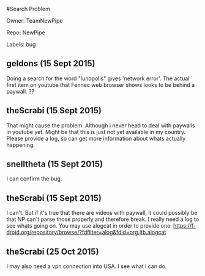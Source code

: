 #Search Problem

Owner: TeamNewPipe

Repo: NewPipe

Labels: bug 

## geldons (15 Sept 2015)

Doing a search for the word "lunopolis" gives 'network error'. The actual first item on youtube that Fennec web browser shows looks to be behind a paywall. ??


## theScrabi (15 Sept 2015)

That might cause the problem. Although i never head to deal with paywalls in youtube yet. Might be that this is just not yet available in my country. Please provide a log, so  can get more information about whats actually happening.


## snelltheta (15 Sept 2015)

I can confirm the bug.


## theScrabi (15 Sept 2015)

I can't. But if it's true that there are videos with paywall, it could possibly be that NP can't parse those properly and therefore break.
I really need a log to see whats going on. You may use alogcat in order to provide one:
https://f-droid.org/repository/browse/?fdfilter=alog&fdid=org.jtb.alogcat


## theScrabi (25 Oct 2015)

I may also need a vpn connection into USA. I see what i can do.


